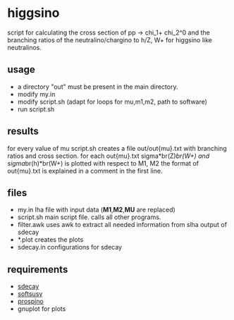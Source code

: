 higgsino
========

script for calculating the cross section of pp -> chi_1+ chi_2^0 and the
branching ratios of the neutralino/chargino to h/Z, W+ for higgsino
like neutralinos.

usage
-----
- a directory "out" must be present in the main directory.
- modify my.in
- modify script.sh (adapt for loops for mu,m1,m2, path to software)
- run script.sh

results
-------
for every value of mu script.sh creates a file out/out{mu}.txt with
branching ratios and cross section.
for each out{mu}.txt sigma*br(Z)*br(W+) and sigma*br(h)*br(W+) is 
plotted with respect to M1, M2
the format of out{mu}.txt is explained in a comment in the first line.

files
-----
- my.in 
      lha file with input data (__M1__,__M2__,__MU__ are replaced)
- script.sh
      main script file. calls all other programs.
- filter.awk
      uses awk to extract all needed information from slha output of sdecay
- *.plot
      creates the plots
- sdecay.in
      configurations for sdecay

requirements
------------
- [sdecay](http://www-itp.particle.uni-karlsruhe.de/~maggie/SDECAY/)
- [softsusy](http://softsusy.hepforge.org/)
- [prospino](http://www.thphys.uni-heidelberg.de/~plehn/index.php?show=prospino&visible=tools)
- gnuplot for plots
